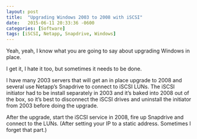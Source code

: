 ```yaml
---
layout: post
title:  "Upgrading Windows 2003 to 2008 with iSCSI"
date:   2015-06-11 20:33:36 -0600
categories: [Software]
tags: [iSCSI, Netapp, Snapdrive, Windows]
---
```


Yeah, yeah, I know what you are going to say about upgrading Windows in place.

I get it, I hate it too, but sometimes it needs to be done.

I have many 2003 servers that will get an in place upgrade to 2008 and several use Netapp’s Snapdrive to connect to iSCSI LUNs. The iSCSI initiator had to be install separately in 2003 and it’s baked into 2008 out of the box, so it’s best to disconnect the iSCSI drives and uninstall the initiator from 2003 before doing the upgrade.

After the upgrade, start the iSCSI service in 2008, fire up Snapdrive and connect to the LUNs. (After setting your IP to a static address. Sometimes I forget that part.)
